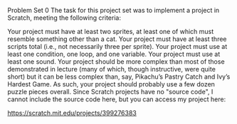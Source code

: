 Problem Set 0
The task for this project set was to implement a project in Scratch, meeting the following criteria:

Your project must have at least two sprites, at least one of which must resemble something other than a cat.
Your project must have at least three scripts total (i.e., not necessarily three per sprite).
Your project must use at least one condition, one loop, and one variable.
Your project must use at least one sound.
Your project should be more complex than most of those demonstrated in lecture (many of which, though instructive, were quite short) but it can be less complex than, say, Pikachu’s Pastry Catch and Ivy’s Hardest Game. As such, your project should probably use a few dozen puzzle pieces overall.
Since Scratch projects have no "source code", I cannot include the source code here, but you can access my project here:

https://scratch.mit.edu/projects/399276383
